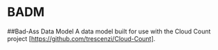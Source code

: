 # BADM
##Bad-Ass Data Model
A data model built for use with the Cloud Count project [https://github.com/trescenzi/Cloud-Count]. 
 
